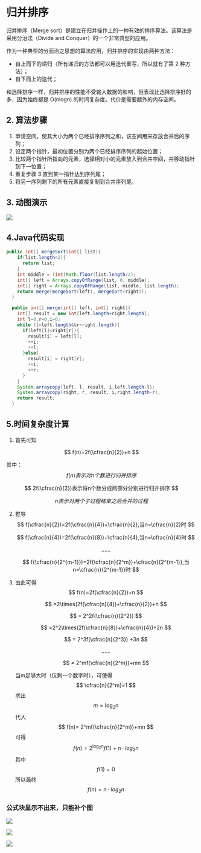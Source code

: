 # 归并排序

归并排序（Merge sort）是建立在归并操作上的一种有效的排序算法。该算法是采用分治法（Divide and Conquer）的一个非常典型的应用。

作为一种典型的分而治之思想的算法应用，归并排序的实现由两种方法：

- 自上而下的递归（所有递归的方法都可以用迭代重写，所以就有了第 2 种方法）；
- 自下而上的迭代；

和选择排序一样，归并排序的性能不受输入数据的影响，但表现比选择排序好的多，因为始终都是 O(nlogn) 的时间复杂度。代价是需要额外的内存空间。

## 2. 算法步骤

1. 申请空间，使其大小为两个已经排序序列之和，该空间用来存放合并后的序列；
2. 设定两个指针，最初位置分别为两个已经排序序列的起始位置；
3. 比较两个指针所指向的元素，选择相对小的元素放入到合并空间，并移动指针到下一位置；
4. 重复步骤 3 直到某一指针达到序列尾；
5. 将另一序列剩下的所有元素直接复制到合并序列尾。

## 3. 动图演示

![](https://github.com/hustcc/JS-Sorting-Algorithm/blob/master/res/mergeSort.gif)

## 4.Java代码实现

```java
public int[] mergeSort(int[] list){
    if(list.length<2){
      return list;
    }
    int middle = (int)Math.floor(list.length/2);
    int[] left = Arrays.copyOfRange(list, 0, middle);
    int[] right = Arrays.copyOfRange(list, middle, list.length);
    return merge(mergeSort(left), mergeSort(right));
  }

  public int[] merge(int[] left, int[] right){
    int[] result = new int[left.length+right.length];
    int l=0,r=0,i=0;
    while (l<left.length&&r<right.length){
      if(left[l]<right[r]){
        result[i] = left[l];
        ++i;
        ++l;
      }else{
        result[i] = right[r];
        ++i;
        ++r;
      }
    }
    System.arraycopy(left, l, result, i,left.length-l);
    System.arraycopy(right, r, result, i,right.length-r);
    return result;
  }
```

## 5.时间复杂度计算

1. 首先可知

$$
f(n)=2f(\cfrac{n}{2})+n
$$

其中：
$$
f(n)表示对n个数进行归并排序
$$

$$
2f(\cfrac{n}{2})表示将n个数分成两部分分别进行归并排序
$$

$$
n表示对两个子过程结束之后合并的过程
$$

2. 推导
   $$
   f(\cfrac{n}{2})=2f(\cfrac{n}{4})+\cfrac{n}{2},当n=\cfrac{n}{2}时
   $$

   $$
   f(\cfrac{n}{4})=2f(\cfrac{n}{8})+\cfrac{n}{4},当n=\cfrac{n}{4}时
   $$

   $$
   ……
   $$

   $$
   f(\cfrac{n}{2^{m-1}})=2f(\cfrac{n}{2^m})+\cfrac{n}{2^{m-1}},当n=\cfrac{n}{2^{m-1}}时
   $$

3. 由此可得
   $$
   f(n)=2f(\cfrac{n}{2})+n
   $$

   $$
   =2\times(2f(\cfrac{n}{4})+\cfrac{n}{2})+n
   $$

   $$
   = 2^2f(\cfrac{n}{2^2})
   $$

   $$
   =2^2\times(2f(\cfrac{n}{8})+\cfrac{n}{4})+2n
   $$

   $$
   = 2^3f(\cfrac{n}{2^3}) +3n
   $$

   $$
   ……
   $$

   $$
   = 2^mf(\cfrac{n}{2^m})+mn
   $$

   当m足够大时（仅剩一个数字时），可使得
   $$
   \cfrac{n}{2^m}=1
   $$
   求出 
   $$
   m=\log_2{n}
   $$
   代入
   $$
   f(n)= 2^mf(\cfrac{n}{2^m})+mn
   $$
   可得
   $$
   f(n)= 2^{\log_2n}f(1)+n·log_2n
   $$
   其中
   $$
   f(1)=0
   $$
   所以最终
   $$
   f(n)=n·log_2n
   $$
   

### 公式块显示不出来，只能补个图

![](https://github.com/shenjiahuihm/note/blob/master/imgs/排序算法/归并排序时间复杂度推导1.png)

![](https://github.com/shenjiahuihm/note/blob/master/imgs/排序算法/归并排序时间复杂度推导2.png)

![](https://github.com/shenjiahuihm/note/blob/master/imgs/排序算法/归并排序时间复杂度推导3.png)

